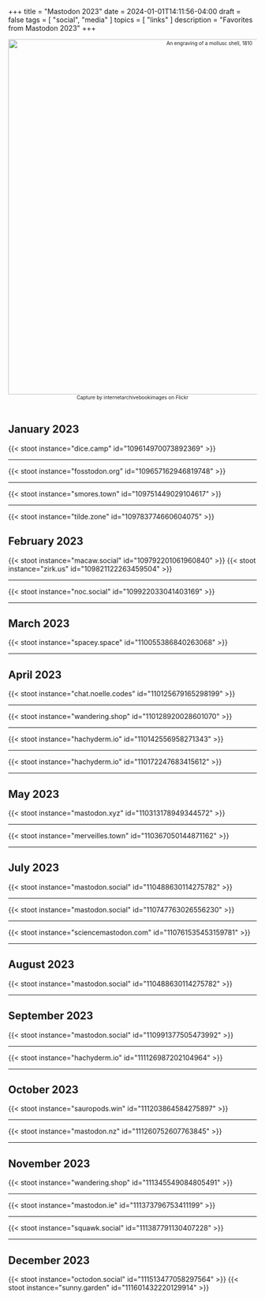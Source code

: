 +++
title = "Mastodon 2023"
date = 2024-01-01T14:11:56-04:00
draft = false
tags = [
  "social",
  "media"
]
topics = [
  "links"
]
description = "Favorites from Mastodon 2023"
+++
<div align="center" style="font-size:x-small"><img src="https://milkfish08.s3.amazonaws.com/photo/blog/21267364266_c547078e6b_o.jpg" width="800" height="720" alt="An engraving of a mollusc shell, 1810"
title="An engraving of a mollusc shell, 1810" /><br />
Capture by internetarchivebookimages on Flickr</div><br clear="all" />

## January 2023

{{< stoot instance="dice.camp" id="109614970073892369" >}}<hr>
{{< stoot instance="fosstodon.org" id="109657162946819748" >}}<hr>
{{< stoot instance="smores.town" id="109751449029104617" >}}<hr>
{{< stoot instance="tilde.zone" id="109783774660604075" >}}

## February 2023

{{< stoot instance="macaw.social" id="109792201061960840" >}}
{{< stoot instance="zirk.us" id="109821122263459504" >}}<hr>
{{< stoot instance="noc.social" id="109922033041403169" >}}<hr>

## March 2023

{{< stoot instance="spacey.space" id="110055386840263068" >}}<hr>

## April 2023

{{< stoot instance="chat.noelle.codes" id="110125679165298199" >}}<hr>
{{< stoot instance="wandering.shop" id="110128920028601070" >}}<hr>
{{< stoot instance="hachyderm.io" id="110142556958271343" >}}<hr>
{{< stoot instance="hachyderm.io" id="110172247683415612" >}}<hr>

## May 2023

{{< stoot instance="mastodon.xyz" id="110313178949344572" >}}<hr>
{{< stoot instance="merveilles.town" id="110367050144871162" >}}<hr>

## July 2023

{{< stoot instance="mastodon.social" id="110488630114275782" >}}<hr>
{{< stoot instance="mastodon.social" id="110747763026556230" >}}<hr>
{{< stoot instance="sciencemastodon.com" id="110761535453159781" >}}<hr>

## August 2023

{{< stoot instance="mastodon.social" id="110488630114275782" >}}<hr>

## September 2023

{{< stoot instance="mastodon.social" id="110991377505473992" >}}<hr>
{{< stoot instance="hachyderm.io" id="111126987202104964" >}}<hr>

## October 2023

{{< stoot instance="sauropods.win" id="111203864584275897" >}}<hr>
{{< stoot instance="mastodon.nz" id="111260752607763845" >}}<hr>

## November 2023

{{< stoot instance="wandering.shop" id="111345549084805491" >}}<hr>
{{< stoot instance="mastodon.ie" id="111373796753411199" >}}<hr>
{{< stoot instance="squawk.social" id="111387791130407228" >}}<hr>

## December 2023

{{< stoot instance="octodon.social" id="111513477058297564" >}}
{{< stoot instance="sunny.garden" id="111601432220129914" >}}
